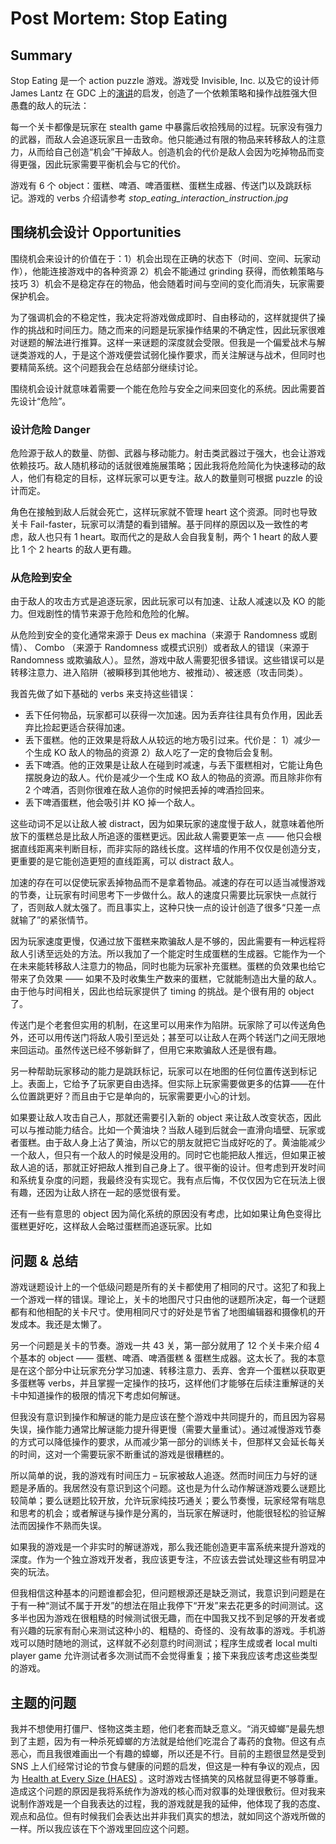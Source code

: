 # Post Mortem: Stop Eating
## Summary
Stop Eating 是一个 action puzzle 游戏。游戏受 Invisible, Inc. 以及它的设计师 James Lantz 在 GDC 上的[演讲](https://www.youtube.com/watch?v=-8ZkIKPIDdY)的启发，创造了一个依赖策略和操作战胜强大但愚蠢的敌人的玩法：

每一个关卡都像是玩家在 stealth game 中暴露后收拾残局的过程。玩家没有强力的武器，而敌人会追逐玩家且一击致命。他只能通过有限的物品来转移敌人的注意力，从而给自己创造“机会”干掉敌人。创造机会的代价是敌人会因为吃掉物品而变得更强，因此玩家需要平衡机会与它的代价。

游戏有 6 个 object：蛋糕、啤酒、啤酒蛋糕、蛋糕生成器、传送门以及跳跃标记。游戏的 verbs 介绍请参考 *stop_eating_interaction_instruction.jpg*

## 围绕机会设计 Opportunities
围绕机会来设计的价值在于：1）机会出现在正确的状态下（时间、空间、玩家动作），他能连接游戏中的各种资源 2）机会不能通过 grinding 获得，而依赖策略与技巧  3）机会不是稳定存在的物品，他会随着时间与空间的变化而消失，玩家需要保护机会。

为了强调机会的不稳定性，我决定将游戏做成即时、自由移动的，这样就提供了操作的挑战和时间压力。随之而来的问题是玩家操作结果的不确定性，因此玩家很难对谜题的解法进行推算。这样一来谜题的深度就会受限。但我是一个偏爱战术与解谜类游戏的人，于是这个游戏便尝试弱化操作要求，而关注解谜与战术，但同时也要精简系统。这个问题我会在总结部分继续讨论。

围绕机会设计就意味着需要一个能在危险与安全之间来回变化的系统。因此需要首先设计“危险”。

### 设计危险 Danger

危险源于敌人的数量、防御、武器与移动能力。射击类武器过于强大，也会让游戏依赖技巧。敌人随机移动的话就很难施展策略；因此我将危险简化为快速移动的敌人，他们有稳定的目标，这样玩家可以更专注。敌人的数量则可根据 puzzle 的设计而定。

角色在接触到敌人后就会死亡，这样玩家就不管理 heart 这个资源。同时也导致关卡 Fail-faster，玩家可以清楚的看到错解。基于同样的原因以及一致性的考虑，敌人也只有 1 heart。取而代之的是敌人会自我复制，两个 1 heart 的敌人要比 1 个 2 hearts 的敌人更有趣。


### 从危险到安全

由于敌人的攻击方式是追逐玩家，因此玩家可以有加速、让敌人减速以及 KO 的能力。但戏剧性的情节来源于危险和危险的化解。

从危险到安全的变化通常来源于 Deus ex machina（来源于 Randomness 或剧情）、 Combo （来源于 Randomness 或模式识别）或者敌人的错误（来源于 Randomness 或欺骗敌人）。显然，游戏中敌人需要犯很多错误。这些错误可以是转移注意力、进入陷阱（被瞬移到其他地方、被推动）、被迷惑（攻击同类）。

我首先做了如下基础的 verbs 来支持这些错误：

- 丢下任何物品，玩家都可以获得一次加速。因为丢弃往往具有负作用，因此丢弃比捡起更适合获得加速。
- 丢下蛋糕。他的正效果是将敌人从较远的地方吸引过来。代价是： 1）减少一个生成 KO 敌人的物品的资源 2）敌人吃了一定的食物后会复制。
- 丢下啤酒。他的正效果是让敌人在碰到时减速，与丢下蛋糕相对，它能让角色摆脱身边的敌人。代价是减少一个生成 KO 敌人的物品的资源。而且除非你有 2 个啤酒，否则你很难在敌人追你的时候把丢掉的啤酒捡回来。
- 丢下啤酒蛋糕，他会吸引并 KO 掉一个敌人。

这些动词不足以让敌人被 distract，因为如果玩家的速度慢于敌人，就意味着他所放下的蛋糕总是比敌人所追逐的蛋糕更远。因此敌人需要更笨一点 —— 他只会根据直线距离来判断目标，而非实际的路线长度。这样墙的作用不仅仅是创造分支，更重要的是它能创造更短的直线距离，可以 distract 敌人。

加速的存在可以促使玩家丢掉物品而不是拿着物品。减速的存在可以适当减慢游戏的节奏，让玩家有时间思考下一步做什么。敌人的速度只需要比玩家快一点就行了，否则敌人就太强了。而且事实上，这种只快一点的设计创造了很多“只差一点就输了”的紧张情节。

因为玩家速度更慢，仅通过放下蛋糕来欺骗敌人是不够的，因此需要有一种远程将敌人引诱至远处的方法。所以我加了一个能定时生成蛋糕的生成器。它能作为一个在未来能转移敌人注意力的物品，同时也能为玩家补充蛋糕。蛋糕的负效果也给它带来了负效果 —— 如果不及时收集生产数来的蛋糕，它就能制造出大量的敌人。由于他与时间相关，因此也给玩家提供了 timing 的挑战。是个很有用的 object 了。

传送门是个老套但实用的机制，在这里可以用来作为陷阱。玩家除了可以传送角色外，还可以用传送门将敌人吸引至远处；甚至可以让敌人在两个转送门之间无限地来回运动。虽然传送已经不够新鲜了，但用它来欺骗敌人还是很有趣。

另一种帮助玩家移动的能力是跳跃标记，玩家可以在地图的任何位置传送到标记上。表面上，它给予了玩家更自由选择。但实际上玩家需要做更多的估算——在什么位置跳更好？而且由于它是单向的，玩家需要更小心的计划。

如果要让敌人攻击自己人，那就还需要引入新的 object 来让敌人改变状态，因此可以与推动能力结合。比如一个黄油块？当敌人碰到后就会一直滑向墙壁、玩家或者蛋糕。由于敌人身上沾了黄油，所以它的朋友就把它当成好吃的了。黄油能减少一个敌人，但只有一个敌人的时候是没用的。同时它也能把敌人推远，但如果正被敌人追的话，那就正好把敌人推到自己身上了。很平衡的设计。但考虑到开发时间和系统复杂度的问题，我最终没有实现它。我有点后悔，不仅仅因为它在玩法上很有趣，还因为让敌人挤在一起的感觉很有爱。

还有一些有意思的 object 因为简化系统的原因没有考虑，比如如果让角色变得比蛋糕更好吃，这样敌人会略过蛋糕而追逐玩家。比如

## 问题 & 总结

游戏谜题设计上的一个低级问题是所有的关卡都使用了相同的尺寸。这犯了和我上一个游戏一样的错误。理论上，关卡的地图尺寸只由他的谜题所决定，每一个谜题都有和他相配的关卡尺寸。使用相同尺寸的好处是节省了地图编辑器和摄像机的开发成本。我还是太懒了。

另一个问题是关卡的节奏。游戏一共 43 关，第一部分就用了 12 个关卡来介绍 4 个基本的 object —— 蛋糕、啤酒、啤酒蛋糕 & 蛋糕生成器。这太长了。我的本意是在这个部分中让玩家充分学习加速、转移注意力、丢弃、舍弃一个蛋糕以获取更多蛋糕等 verbs，并且掌握一定操作的技巧，这样他们才能够在后续注重解谜的关卡中知道操作的极限的情况下考虑如何解谜。

但我没有意识到操作和解谜的能力是应该在整个游戏中共同提升的，而且因为容易失误，操作能力通常比解谜能力提升得更慢（需要大量重试）。通过减慢游戏节奏的方式可以降低操作的要求，从而减少第一部分的训练关卡，但那样又会延长每关的时间，这对一个需要玩家不断重试的游戏是很糟糕的。

所以简单的说，我的游戏有时间压力 – 玩家被敌人追逐。然而时间压力与好的谜题是矛盾的。我居然没有意识到这个问题。这也是为什么动作解谜游戏要么谜题比较简单；要么谜题比较开放，允许玩家纯技巧通关；要么节奏慢，玩家经常有喘息和思考的机会；或者解谜与操作是分离的，当玩家在解谜时，他能很轻松的验证解法而因操作不熟而失误。

如果我的游戏是一个非实时的解谜游戏，那么我还能创造更丰富系统来提升游戏的深度。作为一个独立游戏开发者，我应该更专注，不应该去尝试处理这些有明显冲突的玩法。

但我相信这种基本的问题谁都会犯，但问题根源还是缺乏测试，我意识到问题是在于有一种“测试不属于开发”的想法在阻止我停下“开发”来去花更多的时间测试。这多半也因为游戏在很粗糙的时候测试很无趣，而在中国我又找不到足够的开发者或有兴趣的玩家有耐心来测试这种小的、粗糙的、奇怪的、没有故事的游戏。手机游戏可以随时随地的测试，这样就不必刻意约时间测试；程序生成或者 local multi player game 允许测试者多次测试而不会觉得重复；接下来我应该考虑这些类型的游戏。

## 主题的问题
我并不想使用打僵尸、怪物这类主题，他们老套而缺乏意义。“消灭蟑螂”是最先想到了主题，因为有一种杀死蟑螂的方法就是给他们吃混合了毒药的食物。但这有点恶心，而且我很难画出一个有趣的蟑螂，所以还是不行。目前的主题很显然是受到 SNS 上人们经常讨论的节食与健康的问题的启发，但这是一种有争议的观点，因为 [Health at Every Size (HAES)](https://en.wikipedia.org/wiki/Health_at_Every_Size) 。这时游戏古怪搞笑的风格就显得更不够尊重。造成这个问题的原因是我将系统作为游戏的核心而对叙事的处理很敷衍。但对我来说制作游戏是一个自我表达的过程，我的游戏就是我的延伸，他体现了我的态度、观点和品位。但有时候我们会表达出并非我们真实的想法，就如同这个游戏所做的一样。所以我应该在下个游戏里回应这个问题。
